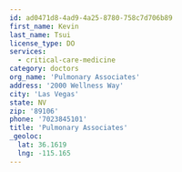 ```yaml
---
id: ad0471d8-4ad9-4a25-8780-758c7d706b89
first_name: Kevin
last_name: Tsui
license_type: DO
services:
  - critical-care-medicine
category: doctors
org_name: 'Pulmonary Associates'
address: '2000 Wellness Way'
city: 'Las Vegas'
state: NV
zip: '89106'
phone: '7023845101'
title: 'Pulmonary Associates'
_geoloc:
  lat: 36.1619
  lng: -115.165
---
```

